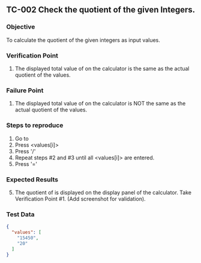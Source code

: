 ## TC-002 Check the quotient of the given Integers.

### Objective

To calculate the quotient of the given integers as input values.

### Verification Point

1. The displayed total value of <values> on the calculator is the same as the actual quotient of the values.

### Failure Point

1. The displayed total value of <values> on the calculator is NOT the same as the actual quotient of the values.

### Steps to reproduce

1. Go to <url>
2. Press <values[i]>
3. Press '/'
4. Repeat steps #2 and #3 until all <values[i]> are entered.
5. Press '='

### Expected Results

5. The quotient of <values> is displayed on the display panel of the calculator. Take Verification Point #1. (Add
   screenshot for validation).

### Test Data

```json
{
  "values": [
    "15450",
    "20"
  ]
}
```